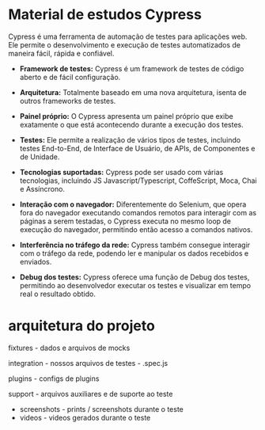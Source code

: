 # Material de estudos Cypress



Cypress é uma ferramenta de automação de testes para aplicações web. Ele permite o desenvolvimento e execução de testes automatizados de maneira fácil, rápida e confiável. 

- **Framework de testes:** Cypress é um framework de testes de código aberto e de fácil configuração.

- **Arquitetura:** Totalmente baseado em uma nova arquitetura, isenta de outros frameworks de testes.

- **Painel próprio:** O Cypress apresenta um painel próprio que exibe exatamente o que está acontecendo durante a execução dos testes.

- **Testes:** Ele permite a realização de vários tipos de testes, incluindo testes End-to-End, de Interface de Usuário, de APIs, de Componentes e de Unidade.

- **Tecnologias suportadas:** Cypress pode ser usado com várias tecnologias, incluindo JS Javascript/Typescript, CoffeScript, Moca, Chai e Assíncrono.

- **Interação com o navegador:** Diferentemente do Selenium, que opera fora do navegador executando comandos remotos para interagir com as páginas a serem testadas, o Cypress executa no mesmo loop de execução do navegador, permitindo então acesso a comandos nativos.

- **Interferência no tráfego da rede:** Cypress também consegue interagir com o tráfego da rede, podendo ler e manipular os dados recebidos e enviados.

- **Debug dos testes:** Cypress oferece uma função de Debug dos testes, permitindo ao desenvolvedor executar os testes e visualizar em tempo real o resultado obtido.


# arquitetura do projeto 

fixtures - dados e arquivos de mocks

integration - nossos arquivos de testes - .spec.js

plugins - configs de plugins

support - arquivos auxiliares e de suporte ao teste

- screenshots - prints / screenshots durante o teste
- videos - videos gerados durante o teste